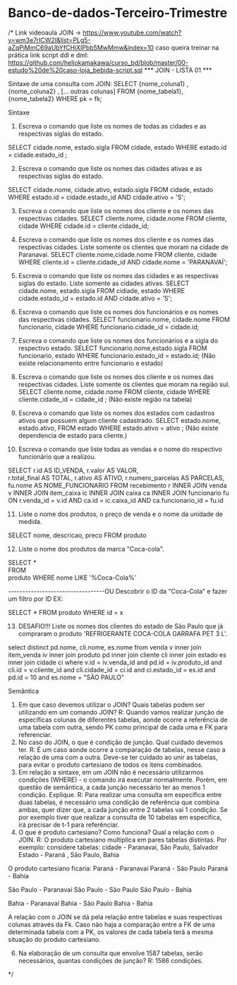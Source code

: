 # Banco-de-dados-Terceiro-Trimestre

/* 
Link videoaula JOIN → https://www.youtube.com/watch?v=wm3e7rICW2I&list=PLg5-aZqPjMmC69aUbYfCHiXIPbb5MwMmw&index=10
caso queira treinar na prática link script ddl e dml: https://github.com/heliokamakawa/curso_bd/blob/master/00-estudo%20de%20caso-loja_bebida-script.sql
*** JOIN - LISTA 01 ***

Sintaxe de uma consulta com JOIN:
SELECT 
    {nome_coluna1}
    ,{nome_coluna2}
    , [... outras colunas]
FROM {nome_tabela1}, {nome_tabela2}
WHERE pk = fk;

Sintaxe
1.	Escreva o comando que liste os nomes de todas as cidades e as respectivas siglas do estado.

SELECT cidade.nome, estado.sigla
FROM cidade, estado
WHERE estado.id = cidade.estado_id ;

2.	Escreva o comando que liste os nomes das cidades ativas e as respectivas siglas do estado. 

SELECT  cidade.nome, cidade.ativo, estado.sigla
FROM cidade, estado
WHERE estado.id = cidade.estado_id 
AND cidade.ativo = 'S';

3.	Escreva o comando que liste os nomes dos cliente e os nomes das respectivas cidades. 
SELECT cliente.nome, cidade.nome
FROM cliente, cidade 
WHERE cidade.id = cliente.cidade_id;

4.	Escreva o comando que liste os nomes dos cliente e os nomes das respectivas cidades. Liste somente os clientes que moram na cidade de Paranavaí.
SELECT cliente.nome,cidade.nome
FROM cliente, cidade 
WHERE cliente.id = cliente.cidade_id 
AND cidade.nome = 'PARANAVAÍ';

5.	Escreva o comando que liste os nomes das cidades e as respectivas siglas do estado. Liste somente as cidades ativas.
SELECT cidade.nome, estado.sigla
FROM  cidiade, estado
WHERE cidade.estado_id = estado.id
AND cidade.ativo = 'S';

6.	Escreva o comando que liste os nomes dos funcionários e os nomes das respectivas cidades.
SELECT funcionario.nome, cidade.nome
FROM funcionario, cidade
WHERE funcionario.cidade_id = cidade.id;
 
7.	Escreva o comando que liste os nomes dos funcionários e a sigla do respectivo estado.
SELECT funcionario.nome,estado.sigla
FROM funcionario, estado
WHERE funcionario.estado_id = estado.id; 
(Não existe relacionamento entre funcionario e estado)
 
8.	Escreva o comando que liste os nomes dos cliente e os nomes das respectivas cidades. Liste somente os clientes que moram na região sul.
SELECT cliente.nome, cidade.nome 
FROM cliente, cidade 
WHERE cliente.cidade_id = cidade_id ;
(Não existe região na tabela)

9.	Escreva o comando que liste os nomes dos estados com cadastros ativos que possuem algum cliente cadastrado.
SELECT estado.nome, estado.ativo, 
FROM  estado
WHERE estado.ativo = ativo ;
(Não existe dependencia de estado para cliente.)

10.	Escreva o comando que liste todas as vendas e o nome do respectivo funcionário que a realizou.

SELECT  r.id AS ID_VENDA, 
        r.valor AS VALOR,  
        r.total_final AS TOTAL, 
        r.ativo AS ATIVO, 
        r.numero_parcelas AS PARCELAS, 
        fu.nome AS NOME_FUNCIONARIO 
FROM recebimento r
INNER JOIN venda v
INNER JOIN item_caixa ic
INNER JOIN caixa ca 
INNER JOIN funcionario fu
ON r.venda_id = v.id 
AND ca.id = ic.caixa_id
AND ca.funcionario_id = fu.id

11.	Liste o nome dos produtos, o preço de venda e o nome da unidade de medida.

SELECT nome, 
    descricao, 
    preco 
FROM  produto 

12.	Liste o nome dos produtos da marca "Coca-cola".

SELECT *  
FROM  
    produto 
WHERE 
    nome 
LIKE 
    '%Coca-Cola%'
   
----------------------------------OU
Descobrir o ID da "Coca-Cola" e fazer um filtro por ID EX:

SELECT *
FROM produto
WHERE id = x

13. DESAFIO!!! Liste os nomes dos clientes do estado de São Paulo que já compraram o produto 'REFRIGERANTE COCA-COLA GARRAFA PET 3 L'.

select distinct pd.nome, cli.nome, es.nome from venda v
    inner join item_venda iv 
    inner join produto pd
    inner join cliente cli
    inner join estado es
    inner join cidade ci
where v.id = iv.venda_id and
    pd.id = iv.produto_id and
    cli.id = v.cliente_id and
    cli.cidade_id = ci.id and
    ci.estado_id = es.id and
    pd.id = 10 and
    es.nome = "SÃO PAULO"

Semântica
1.	Em que caso devemos utilizar o JOIN? Quais tabelas podem ser utilizando em um comando JOIN?
    R: Quando vamos realizar junção de específicas colunas de diferentes tabelas, aonde ocorre a referência de uma tabela com outra, sendo PK como principal de cada uma e FK para referenciar.
2.	No caso do JOIN, o que é condição de junção. Qual cuidado devemos ter. 
    R: É um caso aonde ocorre a comparação de tabelas, nesse caso a relação de uma com a outra. Deve-se ter cuidado ao unir as tabelas, para evitar o produto cartesiano de todos os itens combinados.
3.	Em relação a sintaxe, em um JOIN não é necessário utilizarmos condições (WHERE) - o comando irá executar normalmente. Porém, em questão de semântica, a cada junção  necessário ter ao menos 1 condição. Explique.
    R: Para realizar uma consulta em específica entre duas tabelas, é necessário uma condição de referência que combina ambas, quer dizer que, a cada junção entre 2 tabelas vai 1 condição. Se por exemplo tiver que realizar a consulta de 10 tabelas em específica, irá precisar de t-1 para referênciar.
5.	O que é produto cartesiano? Como funciona? Qual a relação com o JOIN.
    R: O produto cartesiano multiplica em pares tabelas distintas. Por exemplo:
considere tabelas:
cidade - Paranavaí, São Paulo, Salvador
Estado - Paraná , São Paulo, Bahia 

O produto cartesiano ficaria:
Paraná  - Paranavaí
Paraná - São Paulo
Paraná -  Bahia 

São Paulo - Paranavaí
São Paulo - São Paulo
São Paulo -  Bahia 

Bahia - Paranavaí
Bahia  - São Paulo
Bahia  -  Bahia 

A relação com o JOIN  se dá pela relação entre tabelas e suas respectivas colunas através da Fk. Caso não haja a comparação entre a FK de uma determinada tabela com a PK, os valores de cada tabela terá a mesma situação do produto cartesiano.

6.	Na elaboração de um consulta que envolve 1587 tabelas, serão necessários, quantas condições de junção?
    R: 1586 condições.

 */

